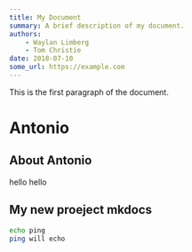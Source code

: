 ```yaml
---
title: My Document
summary: A brief description of my document.
authors:
    - Waylan Limberg
    - Tom Christie
date: 2018-07-10
some_url: https://example.com
---
```

This is the first paragraph of the document.

# Antonio

## About Antonio

hello hello

## My new proeject mkdocs

```bash
echo ping
ping will echo
```

